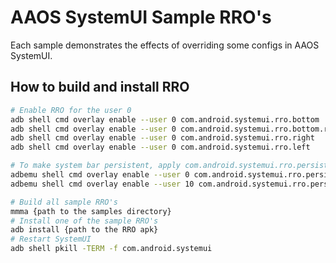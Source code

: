# AAOS SystemUI Sample RRO's

Each sample demonstrates the effects of overriding some configs in AAOS SystemUI.

## How to build and install RRO

```bash
# Enable RRO for the user 0
adb shell cmd overlay enable --user 0 com.android.systemui.rro.bottom
adb shell cmd overlay enable --user 0 com.android.systemui.rro.bottom.rounded
adb shell cmd overlay enable --user 0 com.android.systemui.rro.right
adb shell cmd overlay enable --user 0 com.android.systemui.rro.left

# To make system bar persistent, apply com.android.systemui.rro.persistent to both user 10 and user 0
adbemu shell cmd overlay enable --user 0 com.android.systemui.rro.persistent
adbemu shell cmd overlay enable --user 10 com.android.systemui.rro.persistent

# Build all sample RRO's
mmma {path to the samples directory}
# Install one of the sample RRO's
adb install {path to the RRO apk}
# Restart SystemUI
adb shell pkill -TERM -f com.android.systemui
```